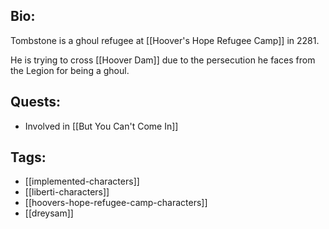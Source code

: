 ## Bio:

Tombstone is a ghoul refugee at [[Hoover's Hope Refugee Camp]] in 2281.

He is trying to cross [[Hoover Dam]] due to the persecution he faces from the Legion for being a ghoul.

## Quests:

- Involved in [[But You Can't Come In]]

## Tags:

- [[implemented-characters]]
- [[liberti-characters]]
- [[hoovers-hope-refugee-camp-characters]]
- [[dreysam]]